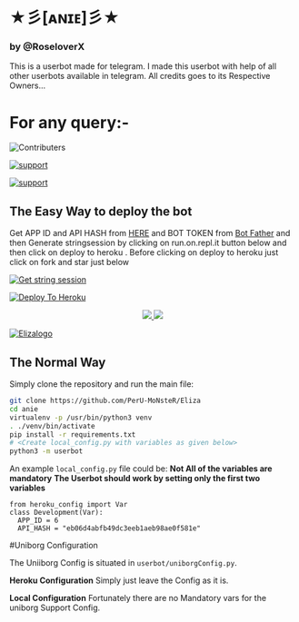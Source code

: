 # ★彡[ᴀɴɪᴇ]彡★
   ### by @RoseloverX

This is a userbot made for telegram. I made this userbot with help of all other userbots available in telegram. All credits goes to its Respective Owners...
# For any query:-
![Contributers](https://img.shields.io/github/contributors/Amarnathcdj/Anie)

<a href="https://t.me/aniesupport01"> <img src="https://img.shields.io/badge/telegram-Support_Group-blue?style=social&logo=telegram" alt="support" /></a>
</p> <a href="https://t.me/anie_userbot_support"> <img src="https://img.shields.io/badge/telegram-Support_Channel-blue?style=social&logo=telegram" alt="support" /></a>
</p>

## The Easy Way to deploy the bot

Get APP ID and API HASH from [HERE](https://my.telegram.org) and BOT TOKEN from [Bot Father](https://t.me/botfather) and then Generate stringsession by clicking on run.on.repl.it button below and then click on deploy to heroku . Before clicking on deploy to heroku just click on fork and star just below




[![Get string session](https://repl.it/badge/github/PerU-MoNsteR/Eliza)](https://repl.it/@SuhaashL/generatestring)



[![Deploy To Heroku](https://www.herokucdn.com/deploy/button.svg)](https://heroku.com/deploy?template=https://github.com/Amarnathcdj/Anie/tree/master)


<p align="center">
  <a href="https://github.com/PerU-MoNsteR/Eliza/fork">
    <img src="https://img.shields.io/github/forks/PerU-MoNsteR/Eliza?label=Fork&style=social">
    
  </a>
  <a href="https://github.com/PerU-MoNsteR/Eliza">
    <img src="https://img.shields.io/github/stars/PerU-MoNsteR?style=social">
  </a>
</p>


[![Elizalogo](https://telegra.ph/file/ced30b3600c5a4e6b2d8a.jpg)](https://heroku.com/deploy?template=https://github.com/Amarnathcdj/Anie)

## The Normal Way
Simply clone the repository and run the main file:
```sh
git clone https://github.com/PerU-MoNsteR/Eliza
cd anie
virtualenv -p /usr/bin/python3 venv
. ./venv/bin/activate
pip install -r requirements.txt
# <Create local_config.py with variables as given below>
python3 -m userbot
```
An example `local_config.py` file could be:
**Not All of the variables are mandatory**
__The Userbot should work by setting only the first two variables__
```python3
from heroku_config import Var
class Development(Var):
  APP_ID = 6
  API_HASH = "eb06d4abfb49dc3eeb1aeb98ae0f581e"
```
#Uniborg Configuration

The Uniiborg Config is situated in `userbot/uniborgConfig.py`.

**Heroku Configuration**
Simply just leave the Config as it is.

**Local Configuration**
Fortunately there are no Mandatory vars for the uniborg Support Config.


